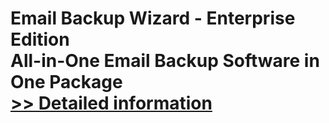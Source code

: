 # Email Backup Wizard - Enterprise Edition<br />All-in-One Email Backup Software in One Package<br />[>> Detailed information](https://secure.shareit.com/shareit/product.html?productid=301005105&affiliateid=200057808)